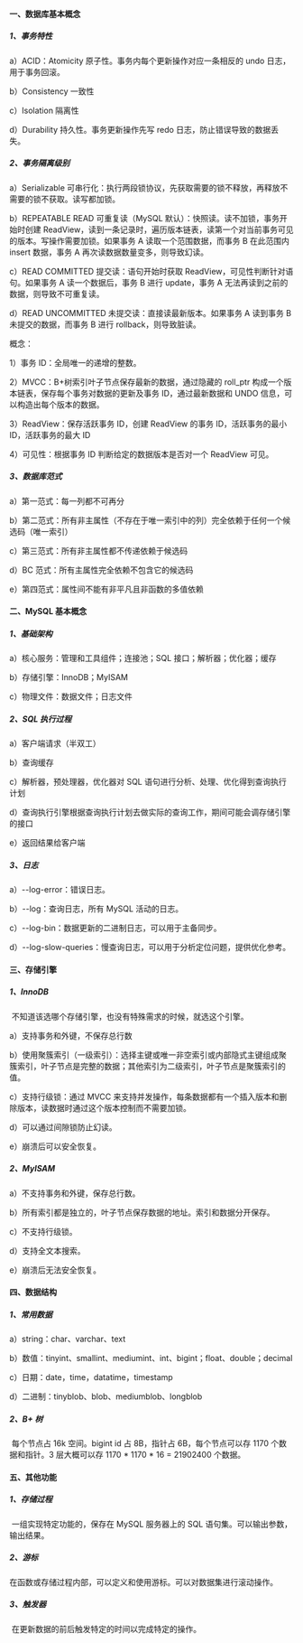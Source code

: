 #### 一、数据库基本概念

##### 1、事务特性

a）ACID：Atomicity 原子性。事务内每个更新操作对应一条相反的 undo 日志，用于事务回滚。

b）Consistency 一致性

c）Isolation 隔离性

d）Durability 持久性。事务更新操作先写 redo 日志，防止错误导致的数据丢失。

##### 2、事务隔离级别

a）Serializable 可串行化：执行两段锁协议，先获取需要的锁不释放，再释放不需要的锁不获取。读写都加锁。

b）REPEATABLE READ 可重复读（MySQL 默认）：快照读。读不加锁，事务开始时创建 ReadView，读到一条记录时，遍历版本链表，读第一个对当前事务可见的版本。写操作需要加锁。如果事务 A 读取一个范围数据，而事务 B 在此范围内 insert 数据，事务 A 再次读数据数量变多，则导致幻读。

c）READ COMMITTED 提交读：语句开始时获取 ReadView，可见性判断针对语句。如果事务 A 读一个数据后，事务 B 进行 update，事务 A 无法再读到之前的数据，则导致不可重复读。

d）READ UNCOMMITTED 未提交读：直接读最新版本。如果事务 A 读到事务 B 未提交的数据，而事务 B 进行 rollback，则导致脏读。

概念：

1）事务 ID：全局唯一的递增的整数。

2）MVCC：B+树索引叶子节点保存最新的数据，通过隐藏的 roll_ptr 构成一个版本链表，保存每个事务对数据的更新及事务 ID，通过最新数据和 UNDO 信息，可以构造出每个版本的数据。

3）ReadView：保存活跃事务 ID，创建 ReadView 的事务 ID，活跃事务的最小 ID，活跃事务的最大 ID

4）可见性：根据事务 ID 判断给定的数据版本是否对一个 ReadView 可见。

##### 3、数据库范式

a）第一范式：每一列都不可再分

b）第二范式：所有非主属性（不存在于唯一索引中的列）完全依赖于任何一个候选码（唯一索引）

c）第三范式：所有非主属性都不传递依赖于候选码

d）BC 范式：所有主属性完全依赖不包含它的候选码

e）第四范式：属性间不能有非平凡且非函数的多值依赖



#### 二、MySQL 基本概念

##### 1、基础架构

a）核心服务：管理和工具组件；连接池；SQL 接口；解析器；优化器；缓存

b）存储引擎：InnoDB；MyISAM

c）物理文件：数据文件；日志文件

##### 2、SQL 执行过程

a）客户端请求（半双工）

b）查询缓存

c）解析器，预处理器，优化器对 SQL 语句进行分析、处理、优化得到查询执行计划

d）查询执行引擎根据查询执行计划去做实际的查询工作，期间可能会调存储引擎的接口

e）返回结果给客户端

##### 3、日志

a）--log-error：错误日志。

b）--log：查询日志，所有 MySQL 活动的日志。

c）--log-bin：数据更新的二进制日志，可以用于主备同步。

d）--log-slow-queries：慢查询日志，可以用于分析定位问题，提供优化参考。



#### 三、存储引擎

##### 1、InnoDB

​		不知道该选哪个存储引擎，也没有特殊需求的时候，就选这个引擎。

a）支持事务和外键，不保存总行数

b）使用聚簇索引（一级索引）：选择主键或唯一非空索引或内部隐式主键组成聚簇索引，叶子节点是完整的数据；其他索引为二级索引，叶子节点是聚簇索引的值。

c）支持行级锁：通过 MVCC 来支持并发操作，每条数据都有一个插入版本和删除版本，读数据时通过这个版本控制而不需要加锁。

d）可以通过间隙锁防止幻读。

e）崩溃后可以安全恢复。

##### 2、MyISAM

a）不支持事务和外键，保存总行数。

b）所有索引都是独立的，叶子节点保存数据的地址。索引和数据分开保存。

c）不支持行级锁。

d）支持全文本搜索。

e）崩溃后无法安全恢复。



#### 四、数据结构

##### 1、常用数据

a）string：char、varchar、text

b）数值：tinyint、smallint、mediumint、int、bigint；float、double；decimal

c）日期：date，time，datatime，timestamp

d）二进制：tinyblob、blob、mediumblob、longblob

##### 2、B+ 树

​		每个节点占 16k 空间。bigint id 占 8B，指针占 6B，每个节点可以存 1170 个数据和指针。3 层大概可以存 1170 * 1170 * 16 = 21902400 个数据。



#### 五、其他功能

##### 1、存储过程

​		一组实现特定功能的，保存在 MySQL 服务器上的 SQL 语句集。可以输出参数，输出结果。

##### 2、游标

​		在函数或存储过程内部，可以定义和使用游标。可以对数据集进行滚动操作。

##### 3、触发器

​		在更新数据的前后触发特定的时间以完成特定的操作。